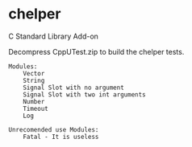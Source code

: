 chelper
=======

C Standard Library Add-on

Decompress CppUTest.zip to build the chelper tests.


	Modules:
		Vector 
		String 
		Signal Slot with no argument
		Signal Slot with two int arguments 
		Number
		Timeout
		Log
	
	Unrecomended use Modules:
		Fatal - It is useless

		
	


